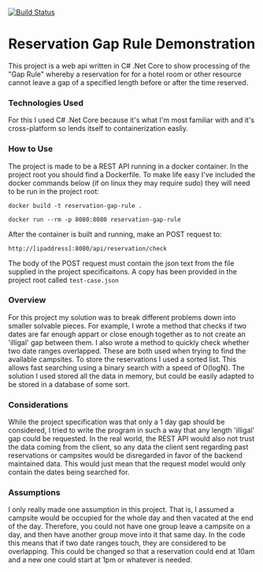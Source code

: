 [![Build Status](https://travis-ci.com/mrhollen/reservation-gap-rule.svg?branch=master)](https://travis-ci.com/mrhollen/reservation-gap-rule)

# Reservation Gap Rule Demonstration
This project is a web api written in C# .Net Core to show processing of the "Gap Rule" whereby a reservation for for a hotel room or other resource cannot leave a gap of a specified length before or after the time reserved.

### Technologies Used
For this I used C# .Net Core because it's what I'm most familiar with and it's cross-platform so lends itself to containerization easliy.

### How to Use
The project is made to be a REST API running in a docker container. In the project root you should find a Dockerfile. To make life easy I've included the docker commands below (if on linux they may require sudo) they will need to be run in the project root: 

`docker build -t reservation-gap-rule .`

`docker run --rm -p 8080:8080 reservation-gap-rule`

After the container is built and running, make an POST request to:

`http://[ipaddress]:8080/api/reservation/check`

The body of the POST request must contain the json text from the file supplied in the project specificaitons. A copy has been provided in the project root called `test-case.json`

### Overview
For this project my solution was to break different problems down into smaller solvable pieces. For example, I wrote a method that checks if two dates are far enough appart or close enough together as to not create an 'illigal' gap between them. I also wrote a method to quickly check whether two date ranges overlapped. These are both used when trying to find the available campsites. To store the reservations I used a sorted list. This allows fast searching using a binary search with a speed of O(logN). The solution I used stored all the data in memory, but could be easily adapted to be stored in a database of some sort.

### Considerations
While the project specification was that only a 1 day gap should be considered, I tried to write the program in such a way that any length 'illigal' gap could be requested. In the real world, the REST API would also not trust the data coming from the client, so any data the client sent regarding past reservations or campsites would be disregarded in favor of the backend maintained data. This would just mean that the request model would only contain the dates being searched for.

### Assumptions
I only really made one assumption in this project. That is, I assumed a campsite would be occupied for the whole day and then vacated at the end of the day. Therefore, you could not have one group leave a campsite on a day, and then have another group move into it that same day. In the code this means that if two date ranges touch, they are considered to be overlapping. This could be changed so that a reservation could end at 10am and a new one could start at 1pm or whatever is needed.
